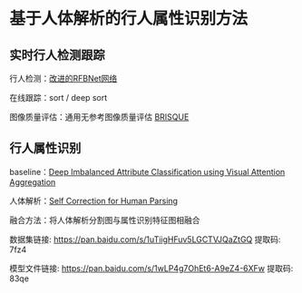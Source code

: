 # 基于人体解析的行人属性识别方法

## 实时行人检测跟踪

行人检测：[改进的RFBNet网络](https://github.com/songwsx/RFSong-7993)

在线跟踪：sort / deep sort

图像质量评估：通用无参考图像质量评估 [BRISQUE](<https://github.com/krshrimali/No-Reference-Image-Quality-Assessment-using-BRISQUE-Model>) 

## 行人属性识别

baseline：[Deep Imbalanced Attribute Classification using Visual Attention Aggregation](https://github.com/cvcode18/imbalanced_learning)

人体解析：[Self Correction for Human Parsing](https://github.com/PeikeLi/Self-Correction-Human-Parsing)

融合方法：将人体解析分割图与属性识别特征图相融合

数据集链接: https://pan.baidu.com/s/1uTiigHFuv5LGCTVJQaZtGQ 提取码: 7fz4

模型文件链接: https://pan.baidu.com/s/1wLP4g7OhEt6-A9eZ4-6XFw 提取码: 83qe

